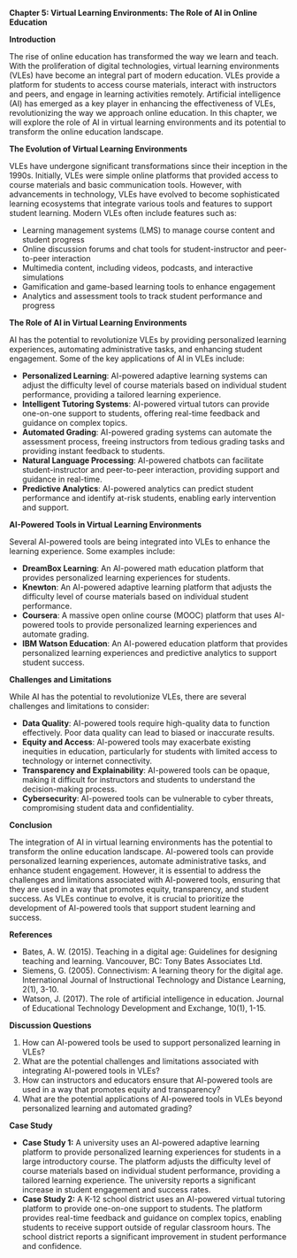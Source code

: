 **Chapter 5: Virtual Learning Environments: The Role of AI in Online Education**

**Introduction**

The rise of online education has transformed the way we learn and teach. With the proliferation of digital technologies, virtual learning environments (VLEs) have become an integral part of modern education. VLEs provide a platform for students to access course materials, interact with instructors and peers, and engage in learning activities remotely. Artificial intelligence (AI) has emerged as a key player in enhancing the effectiveness of VLEs, revolutionizing the way we approach online education. In this chapter, we will explore the role of AI in virtual learning environments and its potential to transform the online education landscape.

**The Evolution of Virtual Learning Environments**

VLEs have undergone significant transformations since their inception in the 1990s. Initially, VLEs were simple online platforms that provided access to course materials and basic communication tools. However, with advancements in technology, VLEs have evolved to become sophisticated learning ecosystems that integrate various tools and features to support student learning. Modern VLEs often include features such as:

* Learning management systems (LMS) to manage course content and student progress
* Online discussion forums and chat tools for student-instructor and peer-to-peer interaction
* Multimedia content, including videos, podcasts, and interactive simulations
* Gamification and game-based learning tools to enhance engagement
* Analytics and assessment tools to track student performance and progress

**The Role of AI in Virtual Learning Environments**

AI has the potential to revolutionize VLEs by providing personalized learning experiences, automating administrative tasks, and enhancing student engagement. Some of the key applications of AI in VLEs include:

* **Personalized Learning**: AI-powered adaptive learning systems can adjust the difficulty level of course materials based on individual student performance, providing a tailored learning experience.
* **Intelligent Tutoring Systems**: AI-powered virtual tutors can provide one-on-one support to students, offering real-time feedback and guidance on complex topics.
* **Automated Grading**: AI-powered grading systems can automate the assessment process, freeing instructors from tedious grading tasks and providing instant feedback to students.
* **Natural Language Processing**: AI-powered chatbots can facilitate student-instructor and peer-to-peer interaction, providing support and guidance in real-time.
* **Predictive Analytics**: AI-powered analytics can predict student performance and identify at-risk students, enabling early intervention and support.

**AI-Powered Tools in Virtual Learning Environments**

Several AI-powered tools are being integrated into VLEs to enhance the learning experience. Some examples include:

* **DreamBox Learning**: An AI-powered math education platform that provides personalized learning experiences for students.
* **Knewton**: An AI-powered adaptive learning platform that adjusts the difficulty level of course materials based on individual student performance.
* **Coursera**: A massive open online course (MOOC) platform that uses AI-powered tools to provide personalized learning experiences and automate grading.
* **IBM Watson Education**: An AI-powered education platform that provides personalized learning experiences and predictive analytics to support student success.

**Challenges and Limitations**

While AI has the potential to revolutionize VLEs, there are several challenges and limitations to consider:

* **Data Quality**: AI-powered tools require high-quality data to function effectively. Poor data quality can lead to biased or inaccurate results.
* **Equity and Access**: AI-powered tools may exacerbate existing inequities in education, particularly for students with limited access to technology or internet connectivity.
* **Transparency and Explainability**: AI-powered tools can be opaque, making it difficult for instructors and students to understand the decision-making process.
* **Cybersecurity**: AI-powered tools can be vulnerable to cyber threats, compromising student data and confidentiality.

**Conclusion**

The integration of AI in virtual learning environments has the potential to transform the online education landscape. AI-powered tools can provide personalized learning experiences, automate administrative tasks, and enhance student engagement. However, it is essential to address the challenges and limitations associated with AI-powered tools, ensuring that they are used in a way that promotes equity, transparency, and student success. As VLEs continue to evolve, it is crucial to prioritize the development of AI-powered tools that support student learning and success.

**References**

* Bates, A. W. (2015). Teaching in a digital age: Guidelines for designing teaching and learning. Vancouver, BC: Tony Bates Associates Ltd.
* Siemens, G. (2005). Connectivism: A learning theory for the digital age. International Journal of Instructional Technology and Distance Learning, 2(1), 3-10.
* Watson, J. (2017). The role of artificial intelligence in education. Journal of Educational Technology Development and Exchange, 10(1), 1-15.

**Discussion Questions**

1. How can AI-powered tools be used to support personalized learning in VLEs?
2. What are the potential challenges and limitations associated with integrating AI-powered tools in VLEs?
3. How can instructors and educators ensure that AI-powered tools are used in a way that promotes equity and transparency?
4. What are the potential applications of AI-powered tools in VLEs beyond personalized learning and automated grading?

**Case Study**

* **Case Study 1:** A university uses an AI-powered adaptive learning platform to provide personalized learning experiences for students in a large introductory course. The platform adjusts the difficulty level of course materials based on individual student performance, providing a tailored learning experience. The university reports a significant increase in student engagement and success rates.
* **Case Study 2:** A K-12 school district uses an AI-powered virtual tutoring platform to provide one-on-one support to students. The platform provides real-time feedback and guidance on complex topics, enabling students to receive support outside of regular classroom hours. The school district reports a significant improvement in student performance and confidence.